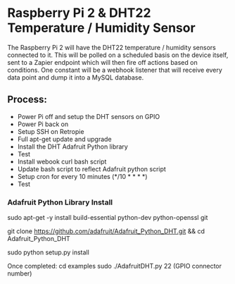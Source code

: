 # Raspberry Pi 2 & DHT22 Temperature / Humidity Sensor

The Raspberry Pi 2 will have the DHT22 temperature / humidity sensors connected to it. This will be polled on a scheduled basis on the device itself, sent to a Zapier endpoint which will then fire off actions based on conditions.  One constant will be a webhook listener that will receive every data point and dump it into a MySQL database.


## Process:
- Power Pi off and setup the DHT sensors on GPIO
- Power Pi back on
- Setup SSH on Retropie
- Full apt-get update and upgrade
- Install the DHT Adafruit Python library
- Test
- Install webook curl bash script
- Update bash script to reflect Adafruit python script
- Setup cron for every 10 minutes (*/10 * * * *)
- Test


### Adafruit Python Library Install
sudo apt-get -y install build-essential python-dev python-openssl git

git clone https://github.com/adafruit/Adafruit_Python_DHT.git && cd Adafruit_Python_DHT

sudo python setup.py install


Once completed:
cd examples
sudo ./AdafruitDHT.py 22 (GPIO connector number)
